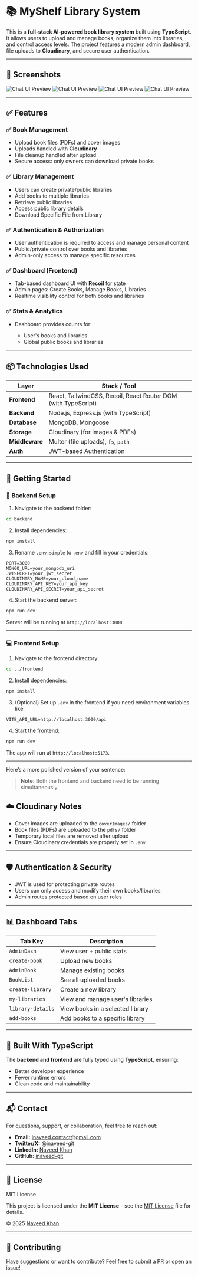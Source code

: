 
# 📚 MyShelf Library System

This is a **full-stack AI-powered book library system** built using **TypeScript**. It allows users to upload and manage books, organize them into libraries, and control access levels. The project features a modern admin dashboard, file uploads to **Cloudinary**, and secure user authentication.

---




## 📸 Screenshots

![Chat UI Preview](frontend/screenshots/screenone1.PNG)
![Chat UI Preview](frontend/screenshots/screen2.PNG)
![Chat UI Preview](frontend/screenshots/screen3.PNG)
![Chat UI Preview](frontend/screenshots/screen4.PNG)

---

## ✅ Features

### ✅ Book Management

* Upload book files (PDFs) and cover images
* Uploads handled with **Cloudinary**
* File cleanup handled after upload
* Secure access: only owners can download private books

### ✅ Library Management

* Users can create private/public libraries
* Add books to multiple libraries
* Retrieve public libraries
* Access public library details 
* Download Specific File from Library

### ✅ Authentication & Authorization

* User authentication is required to access and manage personal content
* Public/private control over books and libraries
* Admin-only access to manage specific resources

### ✅ Dashboard (Frontend)

* Tab-based dashboard UI with **Recoil** for state
* Admin pages: Create Books, Manage Books, Libraries
* Realtime visibility control for both books and libraries

### ✅ Stats & Analytics

* Dashboard provides counts for:

  * User's books and libraries
  * Global public books and libraries

---

## 📦 Technologies Used

| Layer          | Stack / Tool                                 |
| -------------- | -------------------------------------------- |
| **Frontend**   | React, TailwindCSS, Recoil, React Router DOM (with TypeScript) |
| **Backend**    | Node.js, Express.js (with TypeScript)        |
| **Database**   | MongoDB, Mongoose                            |
| **Storage**    | Cloudinary (for images & PDFs)               |
| **Middleware** | Multer (file uploads), `fs`, `path`          |
| **Auth**       | JWT-based Authentication                     |

---

## 🚀 Getting Started

### 📁 Backend Setup

1. Navigate to the backend folder:

```bash
cd backend
```

2. Install dependencies:

```bash
npm install
```

3. Rename `.env.simple` to `.env` and fill in your credentials:

```env
PORT=3000
MONGO_URL=your_mongodb_uri
JWTSECRET=your_jwt_secret
CLOUDINARY_NAME=your_cloud_name
CLOUDINARY_API_KEY=your_api_key
CLOUDINARY_API_SECRET=your_api_secret
```

4. Start the backend server:

```bash
npm run dev
```

Server will be running at `http://localhost:3000`.

---

### 💻 Frontend Setup

1. Navigate to the frontend directory:

```bash
cd ../frontend
```

2. Install dependencies:

```bash
npm install
```

3. (Optional) Set up `.env` in the frontend if you need environment variables like:

```env
VITE_API_URL=http://localhost:3000/api
```

4. Start the frontend:

```bash
npm run dev
```

The app will run at `http://localhost:5173`.

---

Here’s a more polished version of your sentence:

> **Note:** Both the frontend and backend need to be running simultaneously.


## ☁️ Cloudinary Notes

* Cover images are uploaded to the `coverImages/` folder
* Book files (PDFs) are uploaded to the `pdfs/` folder
* Temporary local files are removed after upload
* Ensure Cloudinary credentials are properly set in `.env`

---

## 🛡️ Authentication & Security

* JWT is used for protecting private routes
* Users can only access and modify their own books/libraries
* Admin routes protected based on user roles

---

## 📊 Dashboard Tabs

| Tab Key           | Description                      |
| ----------------- | -------------------------------- |
| `AdminDash`       | View user + public stats         |
| `create-book`     | Upload new books                 |
| `AdminBook`       | Manage existing books            |
| `BookList`        | See all uploaded books           |
| `create-library`  | Create a new library             |
| `my-libraries`    | View and manage user's libraries |
| `library-details` | View books in a selected library |
| `add-books`       | Add books to a specific library  |

---

## 🧪 Built With TypeScript

The **backend and frontend** are fully typed using **TypeScript**, ensuring:

* Better developer experience
* Fewer runtime errors
* Clean code and maintainability

---


## 📬 Contact

For questions, support, or collaboration, feel free to reach out:

* **Email:** [inaveed.contact@gmail.com](mailto:inaveed.contact@gmail.com)
*  **Twitter/X:** [@inaveed-git](https://x.com/home)
* **LinkedIn:** [Naveed Khan](https://www.linkedin.com/in/naveed-khan-2479312ab/)
* **GitHub:** [inaveed-git](https://github.com/inaveed-git)

---
## 📜 License

MIT License

This project is licensed under the **MIT License** – see the [MIT License](./LICENSE) file for details.

&copy; 2025 [Naveed Khan](https://github.com/inaveed-git)



---
## 🤝 Contributing


Have suggestions or want to contribute? Feel free to submit a PR or open an issue!